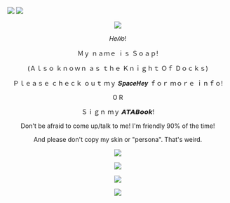 ![](https://komarev.com/ghpvc/?username=slipperysoaps&color=blue&label=Soap+Enjoyers)
<img src="https://external-media.spacehey.net/media/sq1Igc9v90SsixyeN_M8HnyDwoNGwjc0m6bU3PezDYi4=/https://scontent-mia3-2.cdninstagram.com/v/t1.15752-9/566601515_1753589735292744_8219985084219730879_n.png?_nc_cat=107&ccb=1-7&_nc_sid=0024fc&_nc_ohc=seM-6RKfFqcQ7kNvwGSZhBS&_nc_oc=AdnCXRqstzdaIuIRy9BPu-dyw1h_-19q7wHBkOHVkYJpTv7Pe1v_VqsbJymvt9F15UI&_nc_zt=23&_nc_ht=scontent-mia3-2.cdninstagram.com&oh=03_Q7cD3gGnI-wltQIrEaEDlaPTTid4gbUF-gvUYfM91cc6NusJTg&oe=691A3EA8">
<p align="center"> 
  <img src="https://adriansblinkiecollection.neocities.org/dividers/sparkles6.gif"/>
</p>
 <p align="center">
 𝐻𝑒𝓁𝓁𝑜!
</p>
<p align="center"> Ｍｙ ｎａｍｅ ｉｓ Ｓｏａｐ!
 </p>
 <p align="center">
   (Ａｌｓｏ ｋｎｏｗｎ ａｓ ｔｈｅ Ｋｎｉｇｈｔ Ｏｆ Ｄｏｃｋｓ)
   </p>
   <p align="center"> Ｐｌｅａｓｅ ｃｈｅｃｋ ｏｕｔ ｍｙ 𝑺𝒑𝒂𝒄𝒆𝑯𝒆𝒚 ｆｏｒ ｍｏｒｅ ｉｎｆｏ!
 </p> 
 <p align="center"> O R 
 </p>
 <p align="center"> Ｓｉｇｎ ｍｙ 𝘼𝙏𝘼𝘽𝙤𝙤𝙠!
 </p>
 <p align="center"> Don't be afraid to come up/talk to me! I'm friendly 90% of the time!
 </p>
 <p align="center"> And please don't copy my skin or "persona". That's weird.
 </p>
 <p align="center">
  <img src="[https://adriansblinkiecollection.neocities.org/dividers/sparkles6.gif"/>
 </p>
 <p align="center">
  <img src="https://adriansblinkiecollection.neocities.org/dividers/sparkles6.gif"/>
</p>
<p align="center">
  <img src="https://external-media.spacehey.net/media/sJisnKRCHfWIapqGFsY_N4_i4QDoMmUC6ziQCHEWAS20=/https://scontent-mia3-2.xx.fbcdn.net/v/t1.15752-9/566548226_1535901047765614_398533101484701270_n.jpg?_nc_cat=103&ccb=1-7&_nc_sid=0024fc&_nc_ohc=Yv3QZopIuYkQ7kNvwGH1L3s&_nc_oc=AdkzTrPfelQJgv6YxgAPE9IW4Ip7UENSfGKmHvqaGKffnYtoQ4r0UJmvgV_Ufuvv7bU&_nc_ad=z-m&_nc_cid=0&_nc_zt=23&_nc_ht=scontent-mia3-2.xx&oh=03_Q7cD3gF75Fklw-YKA5kKZ5yqD0x3vplqJGi2BpA7w5tGBXY6hw&oe=691A43D5"/>
</p>
<p align="center">
  <img src="https://external-media.spacehey.net/media/s4Ta273rLtVuET9qbGsHKv6gwLqS8LfSfSUK3vncPwCk=/https://scontent-mia3-2.xx.fbcdn.net/v/t1.15752-9/566483800_856786636775851_9177221251071367707_n.jpg?_nc_cat=103&ccb=1-7&_nc_sid=0024fc&_nc_ohc=8jK2pidw854Q7kNvwHm2cg0&_nc_oc=Adm-2JvI2jeNOlk7Oid_bg6Pg9M3XP7_0d2SIfkCLzTQLgAtPYDB05DVxODSsVc92lk&_nc_ad=z-m&_nc_cid=0&_nc_zt=23&_nc_ht=scontent-mia3-2.xx&oh=03_Q7cD3gGDkVQz-vS_7gscVpeN7ih3YaQEhRGzt-aGyIkYKL_HLw&oe=691A37B4"/>
</p>



